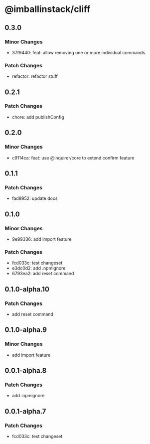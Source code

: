 # @imballinstack/cliff

## 0.3.0

### Minor Changes

- 37f9440: feat: allow removing one or more individual commands

### Patch Changes

- refactor: refactor stuff

## 0.2.1

### Patch Changes

- chore: add publishConfig

## 0.2.0

### Minor Changes

- c9114ca: feat: use @inquirer/core to extend confirm feature

## 0.1.1

### Patch Changes

- fad8952: update docs

## 0.1.0

### Minor Changes

- 9e99336: add import feature

### Patch Changes

- fcd033c: test changeset
- e3dc0d2: add .npmignore
- 6793ea2: add reset command

## 0.1.0-alpha.10

### Patch Changes

- add reset command

## 0.1.0-alpha.9

### Minor Changes

- add import feature

## 0.0.1-alpha.8

### Patch Changes

- add .npmignore

## 0.0.1-alpha.7

### Patch Changes

- fcd033c: test changeset
